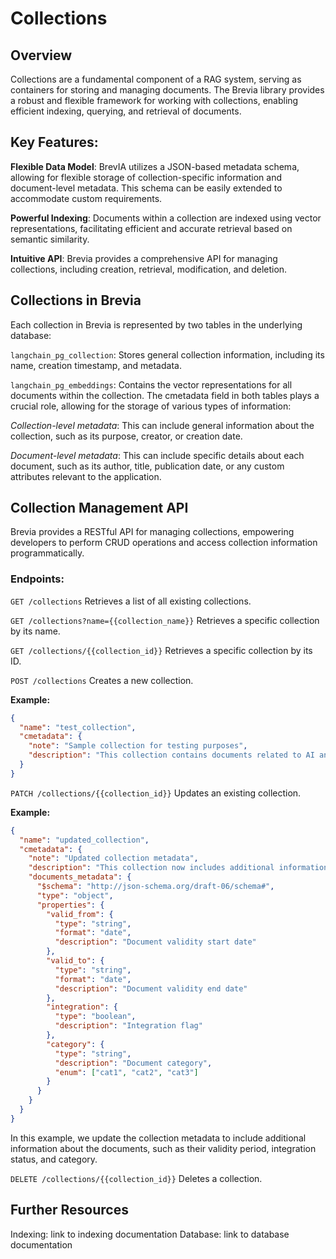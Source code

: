 # Collections

## Overview

Collections are a fundamental component of a RAG system, serving as containers for storing and managing documents.
The Brevia library provides a robust and flexible framework for working with collections, enabling efficient indexing, querying, and retrieval of documents.

## Key Features:

**Flexible Data Model**: BrevIA utilizes a JSON-based metadata schema, allowing for flexible storage of collection-specific information and document-level metadata.
This schema can be easily extended to accommodate custom requirements.

**Powerful Indexing**: Documents within a collection are indexed using vector representations, facilitating efficient and accurate retrieval based on semantic similarity.

**Intuitive API**: Brevia provides a comprehensive API for managing collections, including creation, retrieval, modification, and deletion.

## Collections in Brevia

Each collection in Brevia is represented by two tables in the underlying database:

`langchain_pg_collection`: Stores general collection information, including its name, creation timestamp, and metadata.

`langchain_pg_embeddings`: Contains the vector representations for all documents within the collection.
The cmetadata field in both tables plays a crucial role, allowing for the storage of various types of information:

*Collection-level metadata*: This can include general information about the collection, such as its purpose, creator, or creation date.

*Document-level metadata*: This can include specific details about each document, such as its author, title, publication date, or any custom attributes relevant to the application.

## Collection Management API

Brevia provides a RESTful API for managing collections, empowering developers to perform CRUD operations and access collection information programmatically.

### Endpoints:

`GET /collections`
Retrieves a list of all existing collections.

`GET /collections?name={{collection_name}}`
Retrieves a specific collection by its name.

`GET /collections/{{collection_id}}`
Retrieves a specific collection by its ID.

`POST /collections`
Creates a new collection.

**Example:**

```JSON
{
  "name": "test_collection",
  "cmetadata": {
    "note": "Sample collection for testing purposes",
    "description": "This collection contains documents related to AI and NLP"
  }
}
```

`PATCH /collections/{{collection_id}}`
Updates an existing collection.

**Example:**

```JSON
{
  "name": "updated_collection",
  "cmetadata": {
    "note": "Updated collection metadata",
    "description": "This collection now includes additional information about documents",
    "documents_metadata": {
      "$schema": "http://json-schema.org/draft-06/schema#",
      "type": "object",
      "properties": {
        "valid_from": {
          "type": "string",
          "format": "date",
          "description": "Document validity start date"
        },
        "valid_to": {
          "type": "string",
          "format": "date",
          "description": "Document validity end date"
        },
        "integration": {
          "type": "boolean",
          "description": "Integration flag"
        },
        "category": {
          "type": "string",
          "description": "Document category",
          "enum": ["cat1", "cat2", "cat3"]
        }
      }
    }
  }
}
```


In this example, we update the collection metadata to include additional information about the documents, such as their validity period, integration status, and category.

`DELETE /collections/{{collection_id}}`
Deletes a collection.

## Further Resources

Indexing: link to indexing documentation
Database: link to database documentation

